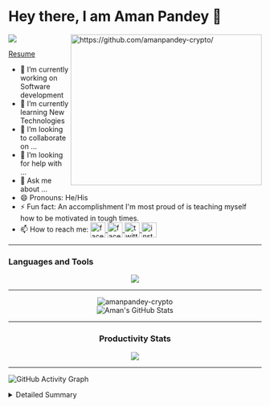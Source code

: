 <h1>Hey there, I am Aman Pandey 👋</h1>

<img align="right" alt="https://github.com/amanpandey-crypto/" src="https://github-readme-stats.vercel.app/api/top-langs/?username=amanpandey-crypto&langs_count=5&show_icons=true&theme=radical&hide=css,html" width="380" height="300" />

![](https://komarev.com/ghpvc/?username=your-github-amanpandey-crypto)
<br />

[Resume](https://drive.google.com/file/d/1caRsug7Y2PpacJPiK9l6aDCkQkbP2ftR/view)

- 🔭 I’m currently working on Software development 
- 🌱 I’m currently learning New Technologies
- 👯 I’m looking to collaborate on ...
- 🤔 I’m looking for help with ...
- 💬 Ask me about ...
- 😄 Pronouns: He/His
- ⚡ Fun fact: An accomplishment I'm most proud of is teaching myself how to be motivated in tough times.
- 📫 How to reach me: [<img align="center" src="https://cdn.worldvectorlogo.com/logos/facebook-3.svg" width="30px" alt="facebook"/> ](https://www.facebook.com/profile.php?id=100006235937640) 
 [<img align="center" src="https://cdn.worldvectorlogo.com/logos/linkedin-icon.svg" width="30px" alt="facebook"/> ](https://www.linkedin.com/in/aman-chandra-pandey-68112718b/) 
[<img align="center" src="https://cdn.worldvectorlogo.com/logos/twitter-6.svg" width="30px" alt="twitter"/> ](https://twitter.com/DecodeitAman)
[<img align="center" src="https://skillicons.dev/icons?i=instagram" width="30px" alt="instagram"/> ](https://www.instagram.com/amanpandey8651/)

<hr />

### Languages and Tools

<div align="center">
  <img src="https://skillicons.dev/icons?i=git,docker,c,python,cpp,django,flask,fastapi,react,vue,mongodb,mysql" />
<br /> 
</div>

<hr/>
<div align="center">

<img align="center" src="https://github-readme-streak-stats.herokuapp.com/?user=amanpandey-crypto&theme=radical&fire=DD2727" alt="amanpandey-crypto" />
<br/>
 <img  alt="Aman's GitHub Stats" src="https://github-readme-stats.vercel.app/api?username=amanpandey-crypto&show_icons=true&theme=radical&fire=DD2727" />

</div>
<div align="center">
 <hr/>
 
### Productivity Stats

![](https://github-profile-summary-cards.vercel.app/api/cards/profile-details?username=amanpandey-crypto&theme=monokai)

</div>
 <hr/>
 
![GitHub Activity Graph](https://activity-graph.herokuapp.com/graph?username=amanpandey-crypto&theme=redical&count_private=true)  

<details>
<summary>Detailed Summary</summary>
<br>
    
![Metrics](https://metrics.lecoq.io/amanpandey-crypto?template=classic&activity=1&followup=1&languages=1&lines=1&people=1&activity.limit=5&activity.days=14&activity.filter=all&activity.visibility=all&activity.timestamps=false&languages.colors=github&languages.threshold=0%25&people.limit=28&people.size=28&people.types=followers%2C%20following&people.identicons=false&people.shuffle=false&config.timezone=Asia%2FCalcutta&config.twemoji=true)
    
</details>

